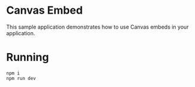 # Canvas Embed

This sample application demonstrates how to use Canvas embeds in your application.

# Running

```
npm i
npm run dev
```
